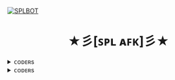 [![SPLBOT](https://telegra.ph/file/fca684c2cf245eb4a688e.jpg)](https://github.com/NotKeshav/SpLAFKBot)

<h1 align="center">
<b> ★彡[ꜱᴘʟ ᴀꜰᴋ]彡★ </b>
</h1>

<details>
<summary> ᴄᴏᴅᴇʀs </summary>
<h2 align="center"><b> ᴄᴏᴅᴇʀs
<br>
<br>

• [Dhanush](https://t.me/c_s_m_king)
• [Alpha](https://t.me/notkeshav) •

</a>
</b></h2>  
</details>


<details>
<summary> ᴄᴏᴅᴇʀs </summary>
<h2 align="center"><b> ᴄᴏᴅᴇʀs
<br>

• [Dhanush](https://t.me/c_s_m_king)
• [Alpha](https://t.me/notkeshav) •

</a>
</b></h2>  
</details>
